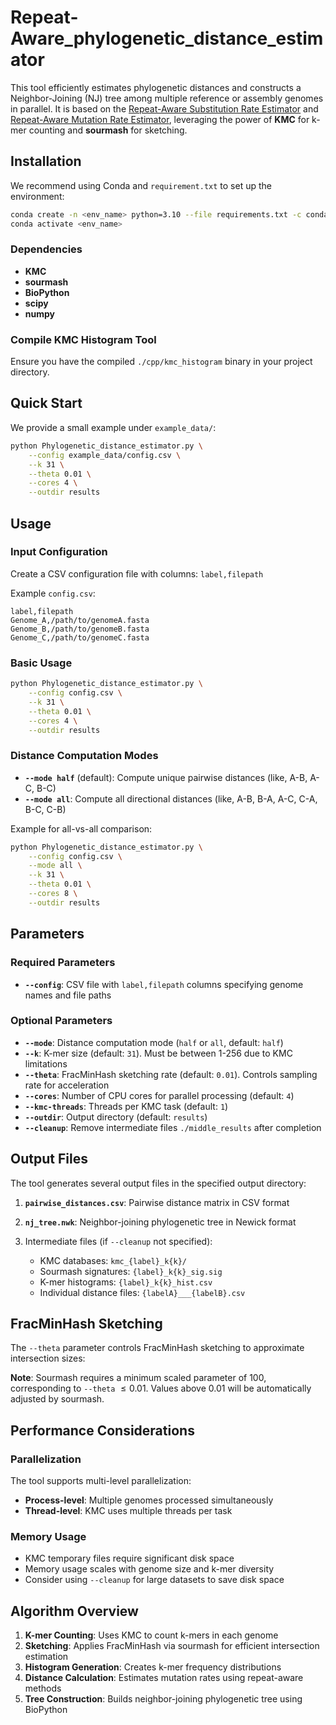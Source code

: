 # Repeat-Aware_phylogenetic_distance_estimator

This tool efficiently estimates phylogenetic distances and constructs a Neighbor-Joining (NJ) tree among multiple reference or assembly genomes in parallel. It is based on the [Repeat-Aware Substitution Rate Estimator](https://github.com/medvedevgroup/Repeat-Aware_Substitution_Rate_Estimator) and [Repeat-Aware Mutation Rate Estimator](https://github.com/Wu-Haonan/Repeat-Aware_mutation_rate_estimator), leveraging the power of **KMC** for k-mer counting and **sourmash** for sketching.

## Installation

We recommend using Conda and `requirement.txt` to set up the environment:

```bash
conda create -n <env_name> python=3.10 --file requirements.txt -c conda-forge -c bioconda -y
conda activate <env_name>
```

### Dependencies

- **KMC**
- **sourmash**
- **BioPython**
- **scipy**
- **numpy**

### Compile KMC Histogram Tool

Ensure you have the compiled `./cpp/kmc_histogram` binary in your project directory.

## Quick Start

We provide a small example under `example_data/`:

```bash
python Phylogenetic_distance_estimator.py \
    --config example_data/config.csv \
    --k 31 \
    --theta 0.01 \
    --cores 4 \
    --outdir results
```

## Usage

### Input Configuration

Create a CSV configuration file with columns: `label,filepath`

Example `config.csv`:

```csv
label,filepath
Genome_A,/path/to/genomeA.fasta
Genome_B,/path/to/genomeB.fasta
Genome_C,/path/to/genomeC.fasta
```

### Basic Usage

```bash
python Phylogenetic_distance_estimator.py \
    --config config.csv \
    --k 31 \
    --theta 0.01 \
    --cores 4 \
    --outdir results
```

### Distance Computation Modes

- **`--mode half`** (default): Compute unique pairwise distances (like, A-B, A-C, B-C)
- **`--mode all`**: Compute all directional distances (like, A-B, B-A, A-C, C-A, B-C, C-B)

Example for all-vs-all comparison:

```bash
python Phylogenetic_distance_estimator.py \
    --config config.csv \
    --mode all \
    --k 31 \
    --theta 0.01 \
    --cores 8 \
    --outdir results
```

## Parameters

### Required Parameters

- **`--config`**: CSV file with `label,filepath` columns specifying genome names and file paths

### Optional Parameters

- **`--mode`**: Distance computation mode (`half` or `all`, default: `half`)
- **`--k`**: K-mer size (default: `31`). Must be between 1-256 due to KMC limitations
- **`--theta`**: FracMinHash sketching rate (default: `0.01`). Controls sampling rate for acceleration
- **`--cores`**: Number of CPU cores for parallel processing (default: `4`)
- **`--kmc-threads`**: Threads per KMC task (default: `1`)
- **`--outdir`**: Output directory (default: `results`)
- **`--cleanup`**: Remove intermediate files `./middle_results` after completion

## Output Files

The tool generates several output files in the specified output directory:

1. **`pairwise_distances.csv`**: Pairwise distance matrix in CSV format

2. **`nj_tree.nwk`**: Neighbor-joining phylogenetic tree in Newick format

3. Intermediate files (if  `--cleanup` not specified):

    - KMC databases: `kmc_{label}_k{k}/`
   - Sourmash signatures: `{label}_k{k}_sig.sig`
   - K-mer histograms: `{label}_k{k}_hist.csv`
   - Individual distance files: `{labelA}___{labelB}.csv`

## FracMinHash Sketching

The `--theta` parameter controls FracMinHash sketching to approximate intersection sizes:

**Note**: Sourmash requires a minimum scaled parameter of 100, corresponding to `--theta` $\leq 0.01$. Values above 0.01 will be automatically adjusted by sourmash.

## Performance Considerations

### Parallelization

The tool supports multi-level parallelization:

- **Process-level**: Multiple genomes processed simultaneously
- **Thread-level**: KMC uses multiple threads per task

### Memory Usage

- KMC temporary files require significant disk space
- Memory usage scales with genome size and k-mer diversity
- Consider using `--cleanup` for large datasets to save disk space

## Algorithm Overview

1. **K-mer Counting**: Uses KMC to count k-mers in each genome
2. **Sketching**: Applies FracMinHash via sourmash for efficient intersection estimation
3. **Histogram Generation**: Creates k-mer frequency distributions
4. **Distance Calculation**: Estimates mutation rates using repeat-aware methods
5. **Tree Construction**: Builds neighbor-joining phylogenetic tree using BioPython

